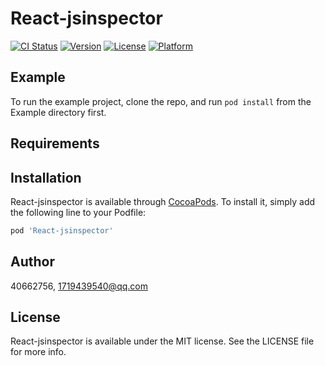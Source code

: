 # React-jsinspector

[![CI Status](https://img.shields.io/travis/40662756/React-jsinspector.svg?style=flat)](https://travis-ci.org/40662756/React-jsinspector)
[![Version](https://img.shields.io/cocoapods/v/React-jsinspector.svg?style=flat)](https://cocoapods.org/pods/React-jsinspector)
[![License](https://img.shields.io/cocoapods/l/React-jsinspector.svg?style=flat)](https://cocoapods.org/pods/React-jsinspector)
[![Platform](https://img.shields.io/cocoapods/p/React-jsinspector.svg?style=flat)](https://cocoapods.org/pods/React-jsinspector)

## Example

To run the example project, clone the repo, and run `pod install` from the Example directory first.

## Requirements

## Installation

React-jsinspector is available through [CocoaPods](https://cocoapods.org). To install
it, simply add the following line to your Podfile:

```ruby
pod 'React-jsinspector'
```

## Author

40662756, 1719439540@qq.com

## License

React-jsinspector is available under the MIT license. See the LICENSE file for more info.

